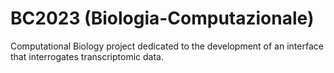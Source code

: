 # BC2023 (Biologia-Computazionale)

Computational Biology project dedicated to the development of an interface that interrogates transcriptomic data.
